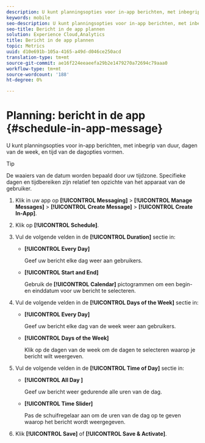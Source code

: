 ```yaml
---
description: U kunt planningsopties voor in-app berichten, met inbegrip van duur, dagen van de week, en tijd van de dagopties vormen.
keywords: mobile
seo-description: U kunt planningsopties voor in-app berichten, met inbegrip van duur, dagen van de week, en tijd van de dagopties vormen.
seo-title: Bericht in de app plannen
solution: Experience Cloud,Analytics
title: Bericht in de app plannen
topic: Metrics
uuid: d10e691b-105a-4165-a49d-d046ce250acd
translation-type: tm+mt
source-git-commit: ae16f224eeaeefa29b2e1479270a72694c79aaa0
workflow-type: tm+mt
source-wordcount: '188'
ht-degree: 0%

---
```



# Planning: bericht in de app {#schedule-in-app-message}

U kunt planningsopties voor in-app berichten, met inbegrip van duur, dagen van de week, en tijd van de dagopties vormen.

>[!TIP]
>
>De waaiers van de datum worden bepaald door uw tijdzone. Specifieke dagen en tijdbereiken zijn relatief ten opzichte van het apparaat van de gebruiker.

1. Klik in uw app op **[!UICONTROL Messaging]** > **[!UICONTROL Manage Messages]** > **[!UICONTROL Create Message]** > **[!UICONTROL Create In-App]**.
1. Klik op **[!UICONTROL Schedule]**.
1. Vul de volgende velden in de **[!UICONTROL Duration]** sectie in:

   * **[!UICONTROL Every Day]**

      Geef uw bericht elke dag weer aan gebruikers.

   * **[!UICONTROL Start and End]**

      Gebruik de **[!UICONTROL Calendar]** pictogrammen om een begin- en einddatum voor uw bericht te selecteren.

1. Vul de volgende velden in de **[!UICONTROL Days of the Week]** sectie in:

   * **[!UICONTROL Every Day]**

      Geef uw bericht elke dag van de week weer aan gebruikers.

   * **[!UICONTROL Days of the Week]**

      Klik op de dagen van de week om de dagen te selecteren waarop je bericht wilt weergeven.

1. Vul de volgende velden in de **[!UICONTROL Time of Day]** sectie in:

   * **[!UICONTROL All Day ]**

      Geef uw bericht weer gedurende alle uren van de dag.

   * **[!UICONTROL Time Slider]**

      Pas de schuifregelaar aan om de uren van de dag op te geven waarop het bericht wordt weergegeven.

1. Klik **[!UICONTROL Save]** of **[!UICONTROL Save & Activate]**.
